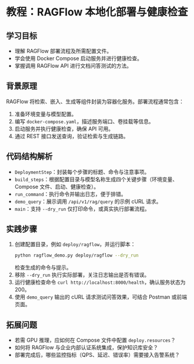 # 教程：RAGFlow 本地化部署与健康检查

## 学习目标
- 理解 RAGFlow 部署流程及所需配置文件。
- 学会使用 Docker Compose 启动服务并进行健康检查。
- 掌握调用 RAGFlow API 进行文档问答测试的方法。

## 背景原理
RAGFlow 将检索、嵌入、生成等组件封装为容器化服务。部署流程通常包含：
1. 准备环境变量与模型配置。
2. 编写 `docker-compose.yaml`，描述服务端口、卷挂载等信息。
3. 启动服务并执行健康检查，确保 API 可用。
4. 通过 REST 接口发送查询，验证检索与生成链路。

## 代码结构解析
- `DeploymentStep`：封装每个步骤的标题、命令与注意事项。
- `build_steps`：根据配置目录与模型名称生成四个关键步骤（环境变量、Compose 文件、启动、健康检查）。
- `run_command`：执行命令并输出日志，便于排错。
- `demo_query`：展示调用 `/api/v1/rag/query` 的示例 cURL 请求。
- `main`：支持 `--dry_run` 仅打印命令，或真实执行部署流程。

## 实践步骤
1. 创建配置目录，例如 `deploy/ragflow`，并运行脚本：
   ```bash
   python ragflow_demo.py deploy/ragflow --dry_run
   ```
   检查生成的命令与提示。
2. 移除 `--dry_run` 执行实际部署，关注日志输出是否有错误。
3. 运行健康检查命令 `curl http://localhost:8000/health`，确认服务状态为 200。
4. 使用 `demo_query` 输出的 cURL 请求测试问答效果，可结合 Postman 或前端页面。

## 拓展问题
- 若需 GPU 推理，应如何在 Compose 文件中配置 `deploy.resources`？
- 如何将 RAGFlow 与企业内部认证系统集成，保护知识库安全？
- 部署完成后，哪些监控指标（QPS、延迟、错误率）需要接入告警系统？
